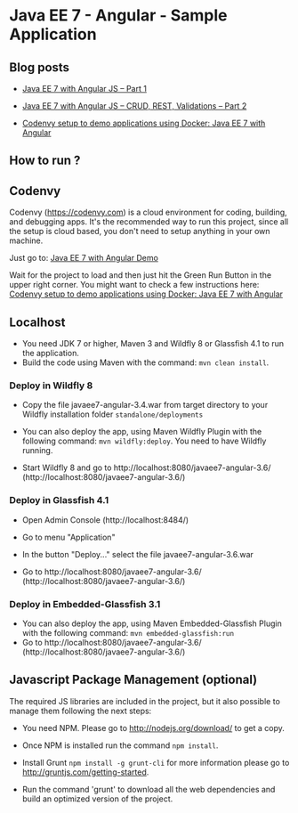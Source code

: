 # Java EE 7 - Angular - Sample Application #

## Blog posts ##

* [Java EE 7 with Angular JS – Part 1](http://www.radcortez.com/java-ee-7-with-angular-js-part-1)

* [Java EE 7 with Angular JS – CRUD, REST, Validations – Part 2](http://www.radcortez.com/java-ee-7-with-angular-js-crud-rest-validations-part-2)

* [Codenvy setup to demo applications using Docker: Java EE 7 with Angular](http://www.radcortez.com/codenvy-setup-to-demo-applications-using-docker-java-ee-7-with-angular/)

## How to run ? ##

## Codenvy ##

Codenvy (https://codenvy.com) is a cloud environment for coding, building, and debugging apps. It's the recommended way
to run this project, since all the setup is cloud based, you don't need to setup anything in your own machine.

Just go to: [Java EE 7 with Angular Demo](https://codenvy.com/f?id=ybnr6nsyrimeoyhg)

Wait for the project to load and then just hit the Green Run Button in the upper right corner. You might want to check a
few instructions here: [Codenvy setup to demo applications using Docker: Java EE 7 with Angular](http://www.radcortez.com/codenvy-setup-to-demo-applications-using-docker-java-ee-7-with-angular/)

## Localhost ##

* You need JDK 7 or higher, Maven 3 and Wildfly 8 or Glassfish 4.1 to run the application.
* Build the code using Maven with the command: `mvn clean install`.

### Deploy in Wildfly 8 ###

  * Copy the file javaee7-angular-3.4.war from target directory to your Wildfly installation folder
  `standalone/deployments`

  * You can also deploy the app, using Maven Wildfly Plugin with the following command: `mvn wildfly:deploy`.
  You need to have Wildfly running.

  * Start Wildfly 8 and go to http://localhost:8080/javaee7-angular-3.6/ (http://localhost:8080/javaee7-angular-3.6/)

### Deploy in Glassfish 4.1 ###

  * Open Admin Console (http://localhost:8484/)
  
  * Go to menu "Application" 
  
  * In the button "Deploy..." select the file javaee7-angular-3.6.war
   
  * Go to http://localhost:8080/javaee7-angular-3.6/ (http://localhost:8080/javaee7-angular-3.6/)
  
### Deploy in Embedded-Glassfish 3.1 ###

  * You can also deploy the app, using Maven Embedded-Glassfish Plugin with the following command: `mvn embedded-glassfish:run`
  * Go to http://localhost:8080/javaee7-angular-3.6/ (http://localhost:8080/javaee7-angular-3.6/)
  
## Javascript Package Management (optional) ##

The required JS libraries are included in the project, but it also possible to manage them following the next steps:

* You need NPM. Please go to http://nodejs.org/download/ to get a copy.

* Once NPM is installed run the command `npm install`.

* Install Grunt `npm install -g grunt-cli`  for more information please go to http://gruntjs.com/getting-started.

* Run the command 'grunt' to download all the web dependencies and build an optimized version of the project.
